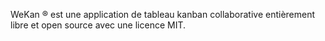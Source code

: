 WeKan ® est une application de tableau kanban collaborative entièrement libre et open source avec une licence MIT.
